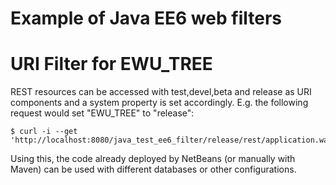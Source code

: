 Example of Java EE6 web filters
===============================

# URI Filter for EWU_TREE

REST resources can be accessed with test,devel,beta and release as URI components
and a system property is set accordingly. E.g. the following request would set
"EWU_TREE" to "release":

    $ curl -i --get 'http://localhost:8080/java_test_ee6_filter/release/rest/application.wadl'

Using this, the code already deployed by NetBeans (or manually with Maven) can
be used with different databases or other configurations.

